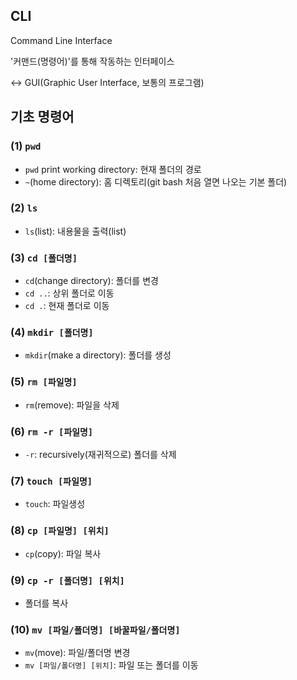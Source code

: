 ## CLI

Command Line Interface

'커맨드(명령어)'를 통해 작동하는 인터페이스

<-> GUI(Graphic User Interface, 보통의 프로그램)

## 기초 명령어

### (1) `pwd`

- `pwd` print working directory: 현재 폴더의 경로
- `~`(home directory): 홈 디렉토리(git bash 처음 열면 나오는 기본 폴더)

### (2) `ls`

- `ls`(list): 내용물을 출력(list)

### (3) `cd [폴더명]`

- `cd`(change directory): 폴더를 변경
- `cd ..`: 상위 폴더로 이동
- `cd .`: 현재 폴더로 이동

### (4) `mkdir [폴더명]`

- `mkdir`(make a directory): 폴더를 생성

### (5) `rm [파일명]`

- `rm`(remove): 파일을 삭제

### (6) `rm -r [파일명]`

- `-r`: recursively(재귀적으로) 폴더를 삭제

### (7) `touch [파일명]`

- `touch`: 파일생성

### (8) `cp [파일명] [위치]`

- `cp`(copy): 파일 복사

### (9) `cp -r [폴더명] [위치]`

- 폴더를 복사

### (10) `mv [파일/폴더명] [바꿀파일/폴더명]`

- `mv`(move): 파일/폴더명 변경
- `mv [파일/폴더명] [위치]`: 파일 또는 폴더를 이동
